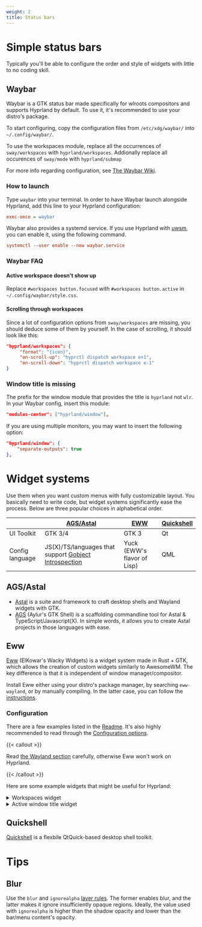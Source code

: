 ```yaml
---
weight: 2
title: Status bars
---
```


# Simple status bars

Typically you'll be able to configure the order and style of widgets with little to no coding skill.

## Waybar

Waybar is a GTK status bar made specifically for wlroots compositors and
supports Hyprland by default. To use it, it's recommended to use your distro's
package.

To start configuring, copy the configuration files from
`/etc/xdg/waybar/` into `~/.config/waybar/`.

To use the workspaces module, replace all the occurrences of `sway/workspaces`
with `hyprland/workspaces`. Addionally replace all occurences of `sway/mode` with `hyprland/submap`

For more info regarding configuration, see
[The Waybar Wiki](https://github.com/Alexays/Waybar/wiki/Module:-Hyprland).

### How to launch

Type `waybar` into your terminal. In order to have Waybar launch alongside
Hyprland, add this line to your Hyprland configuration:

```ini
exec-once = waybar
```

Waybar also provides a systemd service. If you use Hyprland with [uwsm](../../Useful-Utilities/Systemd-start), you can enable it, using the following command.

```ini
systemctl --user enable --now waybar.service
```

### Waybar FAQ

#### Active workspace doesn't show up

Replace `#workspaces button.focused` with `#workspaces button.active` in
`~/.config/waybar/style.css`.

#### Scrolling through workspaces

Since a lot of configuration options from `sway/workspaces` are missing,
you should deduce some of them by yourself. In the case of scrolling, it should
look like this:

```json
"hyprland/workspaces": {
     "format": "{icon}",
     "on-scroll-up": "hyprctl dispatch workspace e+1",
     "on-scroll-down": "hyprctl dispatch workspace e-1"
}
```

### Window title is missing

The prefix for the window module that provides the title is `hyprland` not `wlr`.
In your Waybar config, insert this module:

```json
"modules-center": ["hyprland/window"],
```

If you are using multiple monitors, you may want to insert the following option:

```json
"hyprland/window": {
    "separate-outputs": true
},
```
# Widget systems

Use them when you want custom menus with fully customizable layout. You basically need to write code, but widget systems significantly ease the process. Below are three popular choices in alphabetical order.

|   | [AGS/Astal](https://aylur.github.io/astal/) | [EWW](https://elkowar.github.io/eww/) | [Quickshell](https://quickshell.outfoxxed.me/) | 
|--------------------------|-------------------|-------------------|-------------------|
| UI Toolkit               | GTK 3/4            | GTK 3             | Qt                |
| Config language          | JS(X)/TS/languages that support [Gobject Introspection](https://en.wikipedia.org/wiki/List_of_language_bindings_for_GTK) | Yuck (EWW's flavor of Lisp)         | QML              |

## AGS/Astal

- [Astal](https://aylur.github.io/astal/) is a suite and framework to craft desktop shells and Wayland widgets with GTK.
- [AGS](https://aylur.github.io/ags/) (Aylur's GTK Shell) is a scaffolding commandline tool for Astal & TypeScript/Javascript(X). In simple words, it allows you to create Astal projects in those languages with ease.

## Eww

[Eww](https://github.com/elkowar/eww) (ElKowar's Wacky Widgets) is a widget
system made in Rust + GTK, which allows the creation of custom widgets
similarly to AwesomeWM. The key difference is that it is independent of window
manager/compositor.

Install Eww either using your distro's package manager, by searching
`eww-wayland`, or by manually compiling. In the latter case, you can follow the
[instructions](https://elkowar.github.io/eww).

### Configuration

There are a few examples listed in the [Readme](https://github.com/elkowar/eww).
It's also highly recommended to read through the
[Configuration options](https://elkowar.github.io/eww/configuration.html).

{{< callout >}}

Read
[the Wayland section](https://elkowar.github.io/eww/configuration.html#wayland)
carefully, otherwise Eww won't work on Hyprland.

{{< /callout >}}

Here are some example widgets that might be useful for Hyprland:

<details>
<summary>Workspaces widget</summary>

This widget displays a list of workspaces 1-10. Each workspace can be clicked on
to jump to it, and scrolling over the widget cycles through them. It supports
different styles for the current workspace, occupied workspaces, and empty
workspaces. It requires [bash](https://linux.die.net/man/1/bash),
[awk](https://linux.die.net/man/1/awk),
[stdbuf](https://linux.die.net/man/1/stdbuf),
[grep](https://linux.die.net/man/1/grep),
[seq](https://linux.die.net/man/1/seq),
[socat](https://linux.die.net/man/1/socat),
[jq](https://stedolan.github.io/jq/), and [Python 3](https://www.python.org/).

#### `~/.config/eww.yuck`

```lisp
...
(deflisten workspaces :initial "[]" "bash ~/.config/eww/scripts/get-workspaces")
(deflisten current_workspace :initial "1" "bash ~/.config/eww/scripts/get-active-workspace")
(defwidget workspaces []
  (eventbox :onscroll "bash ~/.config/eww/scripts/change-active-workspace {} ${current_workspace}" :class "workspaces-widget"
    (box :space-evenly true
      (label :text "${workspaces}${current_workspace}" :visible false)
      (for workspace in workspaces
        (eventbox :onclick "hyprctl dispatch workspace ${workspace.id}"
          (box :class "workspace-entry ${workspace.windows > 0 ? "occupied" : "empty"}"
            (label :text "${workspace.id}" :class "workspace-entry ${workspace.id == current_workspace ? "current" : ""}" )
            )
          )
        )
      )
    )
  )
...
```

#### `~/.config/eww/scripts/change-active-workspace`

```sh
#!/usr/bin/env bash
function clamp {
  min=$1
  max=$2
  val=$3
  python -c "print(max($min, min($val, $max)))"
}

direction=$1
current=$2
if test "$direction" = "down"
then
  target=$(clamp 1 10 $(($current+1)))
  echo "jumping to $target"
  hyprctl dispatch workspace $target
elif test "$direction" = "up"
then
  target=$(clamp 1 10 $(($current-1)))
  echo "jumping to $target"
  hyprctl dispatch workspace $target
fi
```

#### `~/.config/eww/scripts/get-active-workspace`

```sh
#!/usr/bin/env bash

hyprctl monitors -j | jq '.[] | select(.focused) | .activeWorkspace.id'

socat -u UNIX-CONNECT:$XDG_RUNTIME_DIR/hypr/$HYPRLAND_INSTANCE_SIGNATURE/.socket2.sock - |
  stdbuf -o0 awk -F '>>|,' -e '/^workspace>>/ {print $2}' -e '/^focusedmon>>/ {print $3}'
```

#### `~/.config/eww/scripts/get-workspaces`

```sh
#!/usr/bin/env bash

spaces (){
  WORKSPACE_WINDOWS=$(hyprctl workspaces -j | jq 'map({key: .id | tostring, value: .windows}) | from_entries')
  seq 1 10 | jq --argjson windows "${WORKSPACE_WINDOWS}" --slurp -Mc 'map(tostring) | map({id: ., windows: ($windows[.]//0)})'
}

spaces
socat -u UNIX-CONNECT:$XDG_RUNTIME_DIR/hypr/$HYPRLAND_INSTANCE_SIGNATURE/.socket2.sock - | while read -r line; do
  spaces
done
```

</details>

<details>
<summary>Active window title widget</summary>

This widget simply displays the title of the active window. It requires
[awk](https://linux.die.net/man/1/awk),
[stdbuf](https://linux.die.net/man/1/stdbuf),
[socat](https://linux.die.net/man/1/socat), and
[jq](https://stedolan.github.io/jq/).

#### `~/.config/eww/eww.yuck`

```lisp
...
(deflisten window :initial "..." "sh ~/.config/eww/scripts/get-window-title")
(defwidget window_w []
  (box
    (label :text "${window}"
    )
  )
...
```

#### `~/.config/eww/scripts/get-window-title`

```sh
#!/bin/sh
hyprctl activewindow -j | jq --raw-output .title
socat -u UNIX-CONNECT:$XDG_RUNTIME_DIR/hypr/$HYPRLAND_INSTANCE_SIGNATURE/.socket2.sock - | stdbuf -o0 awk -F '>>|,' '/^activewindow>>/{print $3}'
```

</details>

## Quickshell

[Quickshell](https://quickshell.outfoxxed.me/) is a flexbile QtQuick-based desktop shell toolkit.

# Tips

## Blur

Use the `blur` and `ignorealpha` [layer rules](https://wiki.hyprland.org/Configuring/Window-Rules/#layer-rules). The former enables blur, and the latter makes it ignore insufficiently opaque regions. Ideally, the value used with `ignorealpha` is higher than the shadow opacity and lower than the bar/menu content's opacity.

